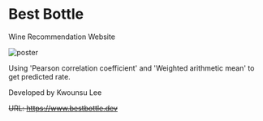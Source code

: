 # Best Bottle
Wine Recommendation Website<br>

![poster](https://github.com/Kwounsu/WineRecommendWeb/assets/25412269/4f196cf9-23c2-4bb9-8920-eb6ef753d805)

Using 'Pearson correlation coefficient' and 'Weighted arithmetic mean' to get predicted rate.

Developed by Kwounsu Lee

<del>URL: https://www.bestbottle.dev</del>
